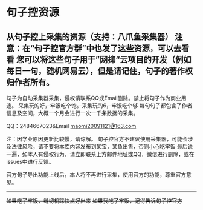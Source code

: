 # 句子控资源

从句子控上采集的资源（支持：八爪鱼采集器）
注意：在“句子控官方群”中也发了这些资源，可以去看看
您可以将这些句子用于”网抑“云项目的开发（例如每日一句，随机网易云），但是请记住，句子的著作权归作者所有。
---
句子为自动采集器采集，侵权请联系QQ或Email删除。禁止将句子作为商业用途。
~~采集玩的好，牢饭吃个饱。采集玩的6，牢饭吃个够~~
每句句子都包含了作者信息及空间，大概一个月会进行一次一千条数据的采集。



QQ：2484667023&Email maomi20091121@163.com


注：因学业原因更新比较慢，请谅解。
句子控官方不建议使用采集器，可能会涉及法律风险，请不要将本库内容发布到某宝，某鱼出售，否则小心吃牢饭
最后说一遍，如本人有侵权行为，请立即联系上方邮件地址或QQ，微信进行删除，或在issues中进行反馈。

官方句子导出功能上线后，本人将不再进行采集，使用官方的功能，尊重官方意见。


---

~~如果吃了牢饭，缝纫机踩快点好出来~~
~~如果我吃了牢饭，记得告诉句子控官方~~

